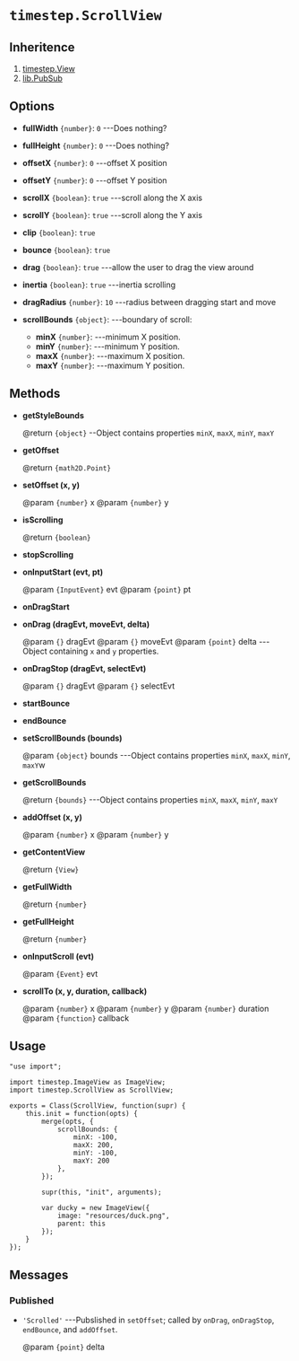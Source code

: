 # `timestep.ScrollView`

## Inheritence

1. [timestep.View](./view.md)
2. [lib.PubSub](../lib/pubsub.md)

## Options

* __fullWidth__ `{number}`: `0` ---Does nothing?

* __fullHeight__ `{number}`: `0` ---Does nothing?

* __offsetX__ `{number}`: `0` ---offset X position

* __offsetY__ `{number}`: `0` ---offset Y position

* __scrollX__ `{boolean}`: `true` ---scroll along the X axis

* __scrollY__ `{boolean}`: `true` ---scroll along the Y axis

* __clip__ `{boolean}`: `true`

* __bounce__ `{boolean}`: `true`

* __drag__ `{boolean}`: `true` ---allow the user to drag the view around

* __inertia__ `{boolean}`: `true` ---inertia scrolling

* __dragRadius__ `{number}`: `10` ---radius between dragging start and move

* __scrollBounds__ `{object}`: ---boundary of scroll:
	* __minX__ `{number}`: ---minimum X position.
	* __minY__ `{number}`: ---minimum Y position.
	* __maxX__ `{number}`: ---maximum X position.
	* __maxY__ `{number}`: ---maximum Y position.

## Methods

* __getStyleBounds__

	@return `{object}` --Object contains properties `minX`, `maxX`, `minY`, `maxY`

* __getOffset__

	@return `{math2D.Point}`

* __setOffset (x, y)__

	@param `{number}` x
	@param `{number}` y

* __isScrolling__

	@return `{boolean}`

* __stopScrolling__

* __onInputStart (evt, pt)__

	@param `{InputEvent}` evt
	@param `{point}` pt

* __onDragStart__

* __onDrag (dragEvt, moveEvt, delta)__

	@param `{}` dragEvt
	@param `{}` moveEvt
	@param `{point}` delta ---Object containing `x` and `y` properties.

* __onDragStop (dragEvt, selectEvt)__

	@param `{}` dragEvt
	@param `{}` selectEvt

* __startBounce__

* __endBounce__

* __setScrollBounds (bounds)__

	@param `{object}` bounds ---Object contains properties `minX`, `maxX`, `minY`, `maxY`w

* __getScrollBounds__

	@return `{bounds}` ---Object contains properties `minX`, `maxX`, `minY`, `maxY`

* __addOffset (x, y)__

	@param `{number}` x
	@param `{number}` y

* __getContentView__

	@return `{View}`

* __getFullWidth__

	@return `{number}`

* __getFullHeight__

	@return `{number}`

* __onInputScroll (evt)__

	@param `{Event}` evt

* __scrollTo (x, y, duration, callback)__

	@param `{number}` x
	@param `{number}` y
	@param `{number}` duration
	@param `{function}` callback

## Usage

	"use import";

	import timestep.ImageView as ImageView;
	import timestep.ScrollView as ScrollView;

	exports = Class(ScrollView, function(supr) {
		this.init = function(opts) {
			merge(opts, {
				scrollBounds: {
					minX: -100,
					maxX: 200,
					minY: -100,
					maxY: 200 
				},  
			}); 

			supr(this, "init", arguments);

			var ducky = new ImageView({
				image: "resources/duck.png",
				parent: this
			}); 
		}   
	});

## Messages

### Published

* `'Scrolled'` ---Pubslished in `setOffset`; called by `onDrag`, `onDragStop`, `endBounce`, and `addOffset`.

	@param `{point}` delta
